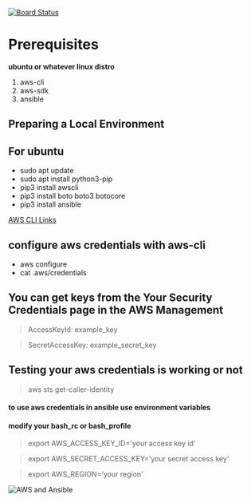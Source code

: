 [![Board Status](https://dev.azure.com/htunn/f1a8c442-29ce-4705-a287-cb938d80e40e/edb43178-2506-44c1-a155-6b1426179b13/_apis/work/boardbadge/9fc4b2ec-15f6-49ed-86d0-651bb310a0ca)](https://dev.azure.com/htunn/f1a8c442-29ce-4705-a287-cb938d80e40e/_boards/board/t/edb43178-2506-44c1-a155-6b1426179b13/Microsoft.RequirementCategory)
# Prerequisites
**ubuntu or whatever linux distro**

1. aws-cli
2. aws-sdk
3. ansible

## Preparing a Local Environment
## For ubuntu

* sudo apt update
* sudo apt install python3-pip
* pip3 install awscli
* pip3 install boto boto3 botocore
* pip3 install ansible

[AWS CLI Links](https://docs.aws.amazon.com/cli/latest/userguide/install-linux.html)

## configure aws credentials with aws-cli

* aws configure
* cat .aws/credentials

## You can get keys from the Your Security Credentials page in the AWS Management 
> AccessKeyId: example_key

> SecretAccessKey: example_secret_key

## Testing your aws credentials is working or not

> aws sts get-caller-identity

#### to use aws credentials in ansible use environment variables
#### modify your bash_rc or bash_profile

> export AWS_ACCESS_KEY_ID='your access key id'


> export AWS_SECRET_ACCESS_KEY='your secret access key'

>  export AWS_REGION='your region'


![AWS and Ansible](https://miro.medium.com/max/690/1*Fv41i7neEp1AaP8RrpJOig.png)




















